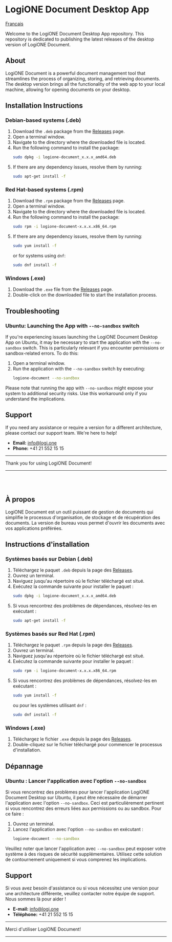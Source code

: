 # LogiONE Document Desktop App
[Français](https://github.com/logione/document-app/blob/main/README.md#%C3%A0-propos)

Welcome to the LogiONE Document Desktop App repository. This repository is dedicated to publishing the latest releases of the desktop version of LogiONE Document.

## About

LogiONE Document is a powerful document management tool that streamlines the process of organizing, storing, and retrieving documents. The desktop version brings all the functionality of the web app to your local machine, allowing for opening documents on your desktop.

## Installation Instructions

### Debian-based systems (.deb)

1. Download the `.deb` package from the [Releases](https://github.com/logione/document-app/releases) page.
2. Open a terminal window.
3. Navigate to the directory where the downloaded file is located.
4. Run the following command to install the package:
   ```bash
   sudo dpkg -i logione-document_x.x.x_amd64.deb
   ```
5. If there are any dependency issues, resolve them by running:
   ```bash
   sudo apt-get install -f
   ```

### Red Hat-based systems (.rpm)

1. Download the `.rpm` package from the [Releases](https://github.com/logione/document-app/releases) page.
2. Open a terminal window.
3. Navigate to the directory where the downloaded file is located.
4. Run the following command to install the package:
   ```bash
   sudo rpm -i logione-document-x.x.x.x86_64.rpm
   ```
5. If there are any dependency issues, resolve them by running:
   ```bash
   sudo yum install -f
   ```
   or for systems using `dnf`:
   ```bash
   sudo dnf install -f
   ```

### Windows (.exe)

1. Download the `.exe` file from the [Releases](https://github.com/logione/document-app/releases) page.
2. Double-click on the downloaded file to start the installation process.

## Troubleshooting

### Ubuntu: Launching the App with `--no-sandbox` switch

If you're experiencing issues launching the LogiONE Document Desktop App on Ubuntu, it may be necessary to start the application with the `--no-sandbox` switch. This is particularly relevant if you encounter permissions or sandbox-related errors. To do this:

1. Open a terminal window.
2. Run the application with the `--no-sandbox` switch by executing:
   ```bash
   logione-document --no-sandbox
   ```

Please note that running the app with `--no-sandbox` might expose your system to additional security risks. Use this workaround only if you understand the implications.

## Support

If you need any assistance or require a version for a different architecture, please contact our support team. We're here to help!

- **Email:** info@logi.one
- **Phone:** +41 21 552 15 15

---

Thank you for using LogiONE Document!

---


<br>
<br>

## À propos

LogiONE Document est un outil puissant de gestion de documents qui simplifie le processus d'organisation, de stockage et de récupération des documents. La version de bureau vous permet d'ouvrir les documents avec vos applications préférées.

## Instructions d'installation

### Systèmes basés sur Debian (.deb)

1. Téléchargez le paquet `.deb` depuis la page des [Releases](https://github.com/logione/document-app/releases).
2. Ouvrez un terminal.
3. Naviguez jusqu'au répertoire où le fichier téléchargé est situé.
4. Exécutez la commande suivante pour installer le paquet :
   ```bash
   sudo dpkg -i logione-document_x.x.x_amd64.deb
   ```
5. Si vous rencontrez des problèmes de dépendances, résolvez-les en exécutant :
   ```bash
   sudo apt-get install -f
   ```

### Systèmes basés sur Red Hat (.rpm)

1. Téléchargez le paquet `.rpm` depuis la page des [Releases](https://github.com/logione/document-app/releases).
2. Ouvrez un terminal.
3. Naviguez jusqu'au répertoire où le fichier téléchargé est situé.
4. Exécutez la commande suivante pour installer le paquet :
   ```bash
   sudo rpm -i logione-document-x.x.x.x86_64.rpm
   ```
5. Si vous rencontrez des problèmes de dépendances, résolvez-les en exécutant :
   ```bash
   sudo yum install -f
   ```
   ou pour les systèmes utilisant `dnf` :
   ```bash
   sudo dnf install -f
   ```

### Windows (.exe)

1. Téléchargez le fichier `.exe` depuis la page des [Releases](https://github.com/logione/document-app/releases).
2. Double-cliquez sur le fichier téléchargé pour commencer le processus d'installation.

## Dépannage

### Ubuntu : Lancer l'application avec l'option `--no-sandbox`

Si vous rencontrez des problèmes pour lancer l'application LogiONE Document Desktop sur Ubuntu, il peut être nécessaire de démarrer l'application avec l'option `--no-sandbox`. Ceci est particulièrement pertinent si vous rencontrez des erreurs liées aux permissions ou au sandbox. Pour ce faire :

1. Ouvrez un terminal.
2. Lancez l'application avec l'option `--no-sandbox` en exécutant :
   ```bash
   logione-document --no-sandbox
   ```

Veuillez noter que lancer l'application avec `--no-sandbox` peut exposer votre système à des risques de sécurité supplémentaires. Utilisez cette solution de contournement uniquement si vous comprenez les implications.

## Support

Si vous avez besoin d'assistance ou si vous nécessitez une version pour une architecture différente, veuillez contacter notre équipe de support. Nous sommes là pour aider !

- **E-mail:** info@logi.one
- **Téléphone:** +41 21 552 15 15

---

Merci d'utiliser LogiONE Document!

---
